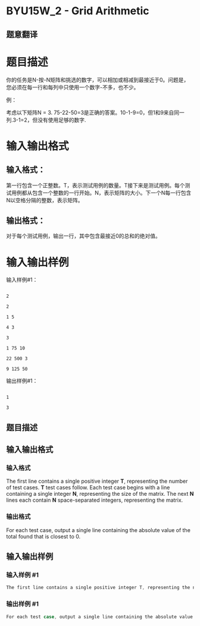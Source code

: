 # BYU15W_2 - Grid Arithmetic

## 题意翻译

# 题目描述

你的任务是N-按-N矩阵和挑选的数字，可以相加或相减到最接近于0。问题是，您必须在每一行和每列中只使用一个数字-不多，也不少。

例：

考虑以下矩阵N = 3. 75-22-50=3是正确的答案。10-1-9=0，但1和9来自同一列.3-1=2，但没有使用足够的数字.

# 输入输出格式

## 输入格式：

第一行包含一个正整数。T，表示测试用例的数量。T接下来是测试用例。每个测试用例都从包含一个整数的一行开始。N，表示矩阵的大小。下一个N每一行包含N以空格分隔的整数，表示矩阵。

## 输出格式：

对于每个测试用例，输出一行，其中包含最接近0的总和的绝对值。

# 输入输出样例

输入样例#1：

```

2

2

1 5

4 3

3

1 75 10

22 500 3

9 125 50

```

输出样例#1：

```

1

3

```

## 题目描述

## 输入输出格式

### 输入格式

The first line contains a single positive integer **T**, representing the number of test cases. **T** test cases follow. Each test case begins with a line containing a single integer **N**, representing the size of the matrix. The next **N** lines each contain **N** space-separated integers, representing the matrix.

### 输出格式

For each test case, output a single line containing the absolute value of the total found that is closest to 0.

## 输入输出样例

### 输入样例 #1

```cpp
The first line contains a single positive integer T, representing the number of test cases. T test cases follow. Each test case begins with a line containing a single integer N, representing the size of the matrix. The next N lines each contain N space-separated integers, representing the matrix.
```


### 输出样例 #1

```cpp
For each test case, output a single line containing the absolute value of the total found that is closest to 0.
```


